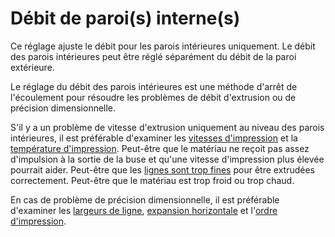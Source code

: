 Débit de paroi(s) interne(s)
===

Ce réglage ajuste le débit pour les parois intérieures uniquement. Le débit des parois intérieures peut être réglé séparément du débit de la paroi extérieure.

Le réglage du débit des parois intérieures est une méthode d'arrêt de l'écoulement pour résoudre les problèmes de débit d'extrusion ou de précision dimensionnelle.

S'il y a un problème de vitesse d'extrusion uniquement au niveau des parois intérieures, il est préférable d'examiner les [vitesses d'impression](../speed/speed_wall_x.md) et la [température d'impression](material_print_temperature.md). Peut-être que le matériau ne reçoit pas assez d'impulsion à la sortie de la buse et qu'une vitesse d'impression plus élevée pourrait aider. Peut-être que les [lignes sont trop fines](../resolution/wall_line_width_x.md) pour être extrudées correctement. Peut-être que le matériau est trop froid ou trop chaud.

En cas de problème de précision dimensionnelle, il est préférable d'examiner les [largeurs de ligne](../resolution/wall_line_width_x.md), [expansion horizontale](../shell/xy_offset.md) et l'[ordre d'impression](../shell/outer_inset_first.md).
